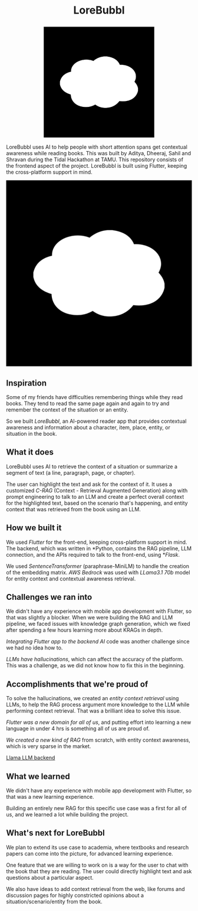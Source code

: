 # <p align="center">LoreBubbl</p>

<p align="center">
  <img src="assets/app_icon.png" alt="LoreBubbl Logo" width="300"/>
</p>

LoreBubbl uses AI to help people with short attention spans get contextual awareness while reading books. This was built by Aditya, Dheeraj, Sahil and Shravan during the Tidal Hackathon at TAMU.
This repository consists of the frontend aspect of the project. LoreBubbl is built using Flutter, keeping the cross-platform support in mind.

[![EuroSys 2020 Presentation Thumbnail](assets/app_icon.png)](https://www.youtube.com/watch?v=yN_OHNdW5B8 "LoreBubbl")

## Inspiration
Some of my friends have difficulties remembering things while they read books. They tend to read the same page again and again to try and remember the context of the situation or an entity.

So we built *LoreBubbl*, an AI-powered reader app that provides contextual awareness and information about a character, item, place, entity, or situation in the book.

## What it does
LoreBubbl uses AI to retrieve the context of a situation or summarize a segment of text (a line, paragraph, page, or chapter).

The user can highlight the text and ask for the context of it. It uses a customized *C-RAG* (Context - Retrieval Augmented Generation) along with prompt engineering to talk to an LLM and create a perfect overall context for the highlighted text, based on the scenario that's happening, and entity context that was retrieved from the book using an LLM.

## How we built it
We used *Flutter* for the front-end, keeping cross-platform support in mind. The backend, which was written in *Python, contains the RAG pipeline, LLM connection, and the APIs required to talk to the front-end, using **Flask*.

We used *SentenceTransformer* (paraphrase-MiniLM) to handle the creation of the embedding matrix. *AWS Bedrock* was used with *LLama3.1 70b* model for entity context and contextual awareness retrieval.

## Challenges we ran into
We didn't have any experience with mobile app development with Flutter, so that was slightly a blocker. When we were building the RAG and LLM pipeline, we faced issues with knowledge graph generation, which we fixed after spending a few hours learning more about KRAGs in depth.

*Integrating Flutter app to the backend AI* code was another challenge since we had no idea how to.

*LLMs have hallucinations*, which can affect the accuracy of the platform. This was a challenge, as we did not know how to fix this in the beginning.

## Accomplishments that we're proud of
To solve the hallucinations, we created an *entity context retrieval* using LLMs, to help the RAG process argument more knowledge to the LLM while performing context retrieval. That was a brilliant idea to solve this issue.

*Flutter was a new domain for all of us*, and putting effort into learning a new language in under 4 hrs is something all of us are proud of.

*We created a new kind of RAG* from scratch, with entity context awareness, which is very sparse in the market.

[Llama LLM backend](https://github.com/reddheeraj/Text-Referencer)

## What we learned
We didn't have any experience with mobile app development with Flutter, so that was a new learning experience.

Building an entirely new RAG for this specific use case was a first for all of us, and we learned a lot while building the project.

## What's next for LoreBubbl
We plan to extend its use case to academia, where textbooks and research papers can come into the picture, for advanced learning experience.

One feature that we are willing to work on is a way for the user to chat with the book that they are reading. The user could directly highlight text and ask questions about a particular aspect.

We also have ideas to add context retrieval from the web, like forums and discussion pages for highly constricted opinions about a situation/scenario/entity from the book.